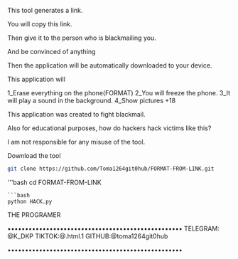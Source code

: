 This tool generates a link. 

You will copy this link. 

Then give it to the person who is blackmailing you. 

And be convinced of anything 

Then the application will be automatically downloaded to your device. 

This application will 

1_Erase everything on the phone(FORMAT) 
2_You will freeze the phone. 
3_It will play a sound in the background. 
4_Show pictures +18

This application was created to fight blackmail. 

Also for educational purposes, how do hackers hack victims like this? 

I am not responsible for any misuse of the tool. 

Download the tool 
```bash
git clone https://github.com/Toma1264git0hub/FORMAT-FROM-LINK.git
```
'''bash 
cd FORMAT-FROM-LINK
```
```bash
python HACK.py
```

THE PROGRAMER

••••••••••••••••••••••••••••••••••••••••••••••••••
TELEGRAM: @K_DKP
TIKTOK:@.html.1
GITHUB:@toma1264git0hub

••••••••••••••••••••••••••••••••••••••••••••••••••
